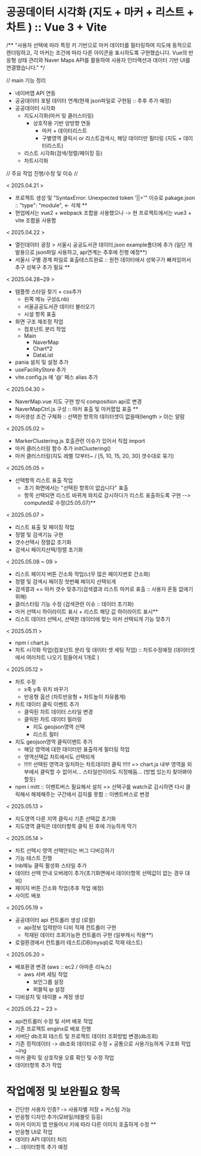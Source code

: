 # 공공데이터 시각화 (지도 + 마커 + 리스트 + 차트 ) :: Vue 3 + Vite

/**
    "사용자 선택에 따라 특정 키 기반으로 마커 데이터를 필터링하여 지도에 동적으로 렌더링하고, 각 마커는 조건에 따라 다른 아이콘을 표시하도록 구현했습니다. Vue의 반응형 상태 관리와 Naver Maps API를 활용하여 사용자 인터랙션과 데이터 기반 UI를 연결했습니다."
 */

// main 기능 정리
- 네이버맵 API 연동
- 공공데이터 포털 데이터 연계(현재 json파일로 구현됨 :: 추후 추가 예정)
- 공공데이터 시각화
    - 지도시각화(마커 및 클러스터링)
        - 상호작용 기반 양방향 연동
            - 마커 + 데이터리스트
            - 구별영역 클릭시 or 리스트검색시, 해당 데이터만 필터링 (지도 + 데이터리스트)
    - 리스트 시각화(검색/정렬/페이징 등)
    - 차트시각화


// 주요 작업 진행/수정 및 이슈 //

< 2025.04.21 >
- 프로젝트 생성 및 "SyntaxError: Unexpected token '||='" 이슈로 pakage.json :: "type": "module", ← 삭제 **
- 현업에서는 vue2 + webpack 조합을 사용했으나 -> 현 프로젝트에서는 vue3 + vite 조합을 사용함

< 2025.04.22 >
- 열린데이터 광장 > 서울시 공공도서관 데이터.json example폴더에 추가 (일단 개발용으로 json파일 사용하고, api연계는 추후에 진행 예정**)
- 서울시 구별 경계 파일로 표출테스트완료 :: 원천 데이터에서 성북구가 빠져있어서 추구 성북구 추가 필요 **

< 2025.04.28~29 >
- 템플렛 스타일 찾기 + css추가
    - 왼쪽 메뉴 구성(Lnb)
    - 서울공공도서관 데이터 불러오기
    - 시설 항목 표출
- 화면 구조 재조정 작업
    - 컴포넌트 분리 작업
    - Main
        - NaverMap
        - Chart*2
        - DataList
- pania 설치 및 설정 추가
- useFacilityStore 추가
- vite.config.js 에 '@' 패스 alias 추가

< 2025.04.30 >
- NaverMap.vue 지도 구현 방식 composition api로 변경
- NaverMapCtrl.js 구성 :: 마커 표출 및 마커팝업 표출 **
- 마커생성 조건 구체화 :: 선택한 항목의 데이터셋이 없을때(length > 0)는 알람

< 2025.05.02 >
- MarkerClustering.js 호출관련 이슈가 있어서 직접 import
- 마커 클러스터링 함수 추가 initClustering()
- 마커 클러스터링(지도 레벨 12부터~ / [5, 10, 15, 20, 30] 갯수대로 묶기)

< 2025.05.05 >
- 선택항목 리스트 표출 작업
    - 초기 화면에서는 "선택된 항목이 없습니다" 표출
    - 항목 선택되면 리스트 바뀌게 와치로 감시하다가 리스트 표출하도록 구현 --> computed로 수정(25.05.07)**

< 2025.05.07 >
- 리스트 표출 및 페이징 작업
- 정렬 및 검색기능 구현
- 갯수선택시 정렬값 초기화
- 검색시 페이지선택/정렬 초기화

< 2025.05.08 ~ 09 >
- 리스트 페이지 버튼 간소화 작업(너무 많은 페이지번호 간소화)
- 정렬 및 검색시 페이징 첫번째 페이지 선택되게
- 검색결과 == 마커 갯수 맞추기(검색결과 리스트 마커로 표출 :: 사용자 혼동 없애기 위해)
- 클러스터링 기능 수정 (검색관련 이슈 :: 데이터 초기화)
- 마커 선택시 하이라이트 표시 + 리스트 해당 값 하이라이트 표시**
- 리스트 데이터 선택시, 선택한 데이터에 맞는 마커 선택되게 기능 맞추기

< 2025.05.11 >
- npm i chart.js
- 차트 시각화 작업(컴포넌트 분리 및 데이터 셋 세팅 작업) :: 차트수정예정 (데이터셋에서 여러차트 나오기 힘들어서 1개로 )

< 2025.05.12 >
- 차트 수정
    - x축 y축 위치 바꾸기
    - 반응형 옵션 (차트반응형 + 차트높이 자유롭게)
- 차트 데이터 클릭 이벤트 추가
    - 클릭된 차트 데이터 스타일 변경
    - 클릭된 차트 데이터 필러링 
        - 지도 geojson영역 선택
        - 리스트 필터
- 지도 geojson영역 클릭이벤트 추가
    - 해당 영역에 대한 데이터만 표출하게 필터링 작업
    - 영역선택값 차트에서도 선택되게
    - !!!!! 선택된 영역과 일치하는 차트데이터 클릭 !!!!!
        => chart.js 내부 영역을 외부에서 클릭할 수 없어서... 스타일만이라도 지정해둠... (방법 있는지 찾아봐야할듯)
- npm i mitt :: 이벤트버스 필요해서 설치
    => 선택구를 watch로 감시하면 다시 클릭해서 해제해주는 구간에서 감지를 못함 :: 이벤트버스로 변경

< 2025.05.13 >
- 지도영역 다른 지역 클릭시 기존 선택값 초기화
- 지도영역 클릭은 데이터항목 클릭 된 후에 가능하게 막기

< 2025.05.14 >
- 차트 선택시 영역 선택안되는 버그 디버깅하기
- 기능 테스트 진행 
- lnb메뉴 클릭 활성화 스타일 추가
- 데이터 선택 안내 오버레이 추가(초기화면에서 데이터항목 선택값이 없는 경우 대비)
- 페이지 버튼 간소화 작업(추후 작업 예정)
- 사이트 배포

< 2025.05.19 >
- 공공데이터 api 컨트롤러 생성 (로컬)
    - api정보 입력받아 디비 적재 컨트롤러 구현
    - 적재된 데이터 조회가능한 컨트롤러 구현 (일부캐시 적용**)
- 로컬환경에서 컨트롤러 테스트(DB(mysql)로 적재 테스트)

< 2025.05.20 >
- 배포환경 변경 (aws :: ec2 / 아마존 리눅스)
    - aws 서버 세팅 작업
        - 보안그룹 설정  
        - 퍼블릭 ip 설정
- 디비설치 및 테이블 + 계정 생성 
    
< 2025.05.22 ~ 23 >
- api컨트롤러 수정 및 서버 배포 작업
- 기존 프로젝트 enginx로 배포 진행
- 서버단 db조회 테스트 및 프로젝트 데이터 조회방법 변경(db조회)
- 기존 정적데이터 -> db조회 데이터로 수정 + 공통으로 사용가능하게 구조화 작업 ~ing
- 마커 클릭 및 상호작용 오류 확인 및 수정 작업
- 데이터항목 추가 작업



# 작업예정 및 보완필요 항목 #
+ 간단한 사용자 인증? -> 사용자별 저장 + 커스텀 가능
+ 반응형 디자인 추가(모바일/테블릿 등등)
+ 마커 이미지 맵 만들어서 키에 따라 다른 이미지 호출하게 수정 **
+ 반응형 UI로 작업
+ 데이터 API 데이터 처리 
+ ... 데이터항목 추가 예정
